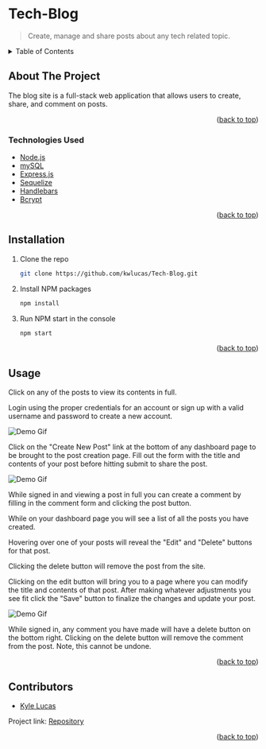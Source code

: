 # Tech-Blog
> Create, manage and share posts about any tech related topic.

<div id="top"></div>

<!-- TABLE OF CONTENTS -->
<details>
  <summary>Table of Contents</summary>
  <ol>
    <li>
      <a href="#about-the-project">About The Project</a>
      <ul>
        <li><a href="#technologies-used">Technologies Used</a></li>
      </ul>
    </li>
    <li><a href="#installation">Installation</a></li>
    <li><a href="#usage">Usage</a></li>
    <li><a href="#contributors">Contributors</a></li>
  </ol>
</details>



<!-- ABOUT THE PROJECT -->
## About The Project

The blog site is a full-stack web application that allows users to create, share, and comment on posts.

<p align="right">(<a href="#top">back to top</a>)</p>

### Technologies Used

* [Node.js](https://nodejs.org/en/)
* [mySQL](https://mysql.com/)
* [Express.js](https://expressjs.com/)
* [Sequelize](https://sequelize.org/)
* [Handlebars](https://handlebarsjs.com/)
* [Bcrypt](https://www.npmjs.com/package/bcrypt)


<p align="right">(<a href="#top">back to top</a>)</p>

## Installation

1. Clone the repo
   ```sh
   git clone https://github.com/kwlucas/Tech-Blog.git
   ```
2. Install NPM packages
   ```sh
   npm install
   ```
3. Run NPM start in the console
    ```sh
    npm start
    ```
<p align="right">(<a href="#top">back to top</a>)</p>



<!-- USAGE EXAMPLES -->
## Usage

Click on any of the posts to view its contents in full.

Login using the proper credentials for an account or sign up with a valid username and password to create a new account.

![Demo Gif](./public/images/TechBlogDemo1.gif)

Click on the "Create New Post" link at the bottom of any dashboard page to be brought to the post creation page.
Fill out the form with the title and contents of your post before hitting submit to share the post.

![Demo Gif](./public/images/TechBlogDemo2.gif)

While signed in and viewing a post in full you can create a comment by filling in the comment form and clicking the post button.

While on your dashboard page you will see a list of all the posts you have created.

Hovering over one of your posts will reveal the "Edit" and "Delete" buttons for that post.

Clicking the delete button will remove the post from the site.

Clicking on the edit button will bring you to a page where you can modify the title and contents of that post. After making whatever adjustments you see fit click the "Save" button to finalize the changes and update your post.

![Demo Gif](./public/images/TechBlogDemo3.gif)

While signed in, any comment you have made will have a delete button on the bottom right. Clicking on the delete button will remove the comment from the post. Note, this cannot be undone.


<p align="right">(<a href="#top">back to top</a>)</p>



<!-- CONTACT -->
## Contributors

* [Kyle Lucas](https://github.com/kwlucas)

Project link: [Repository](https://github.com/kwlucas/Tech-Blog)

<p align="right">(<a href="#top">back to top</a>)</p>

